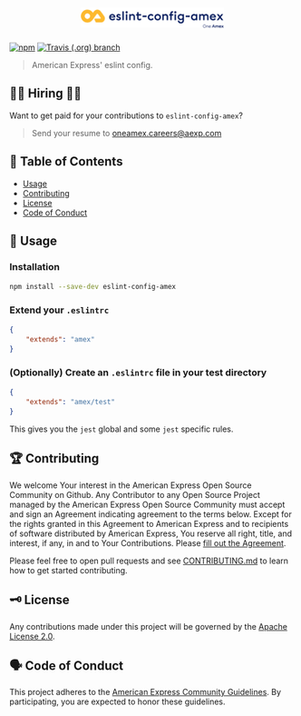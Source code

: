 <h1 align="center">
  <img src='https://github.com/americanexpress/eslint-config-amex/raw/master/eslint-config-amex.png' alt="Eslint Config Amex - One Amex" width='50%'/>
</h1>

[![npm](https://img.shields.io/npm/v/eslint-config-amex)](https://www.npmjs.com/package/eslint-config-amex)
[![Travis (.org) branch](https://img.shields.io/travis/americanexpress/eslint-config-amex/master)](https://travis-ci.org/americanexpress/eslint-config-amex)

> American Express' eslint config.

## 👩‍💻 Hiring 👨‍💻

Want to get paid for your contributions to `eslint-config-amex`?
> Send your resume to oneamex.careers@aexp.com

## 📖 Table of Contents

* [Usage](#-usage)
* [Contributing](#-contributing)
* [License](#-license)
* [Code of Conduct](#-code-of-conduct)

## 🤹‍ Usage

### Installation

```bash
npm install --save-dev eslint-config-amex
```

### Extend your `.eslintrc`

```json
{
    "extends": "amex"
}
```

### (Optionally) Create an `.eslintrc` file in your test directory

```json
{
    "extends": "amex/test"
}
```

This gives you the `jest` global and some `jest` specific rules.

## 🏆 Contributing

We welcome Your interest in the American Express Open Source Community on Github.
Any Contributor to any Open Source Project managed by the American Express Open
Source Community must accept and sign an Agreement indicating agreement to the
terms below. Except for the rights granted in this Agreement to American Express
and to recipients of software distributed by American Express, You reserve all
right, title, and interest, if any, in and to Your Contributions. Please [fill
out the Agreement](https://cla-assistant.io/americanexpress/eslint-config-amex).

Please feel free to open pull requests and see [CONTRIBUTING.md](./CONTRIBUTING.md) to learn how to get started contributing.

## 🗝️ License

Any contributions made under this project will be governed by the [Apache License 2.0](./LICENSE.txt).

## 🗣️ Code of Conduct

This project adheres to the [American Express Community Guidelines](./CODE_OF_CONDUCT.md).
By participating, you are expected to honor these guidelines.
